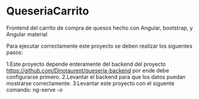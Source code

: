 # QueseriaCarrito
Frontend del carrito de compra de quesos hecho con Angular, bootstrap, y Angular material


Para ejecutar correctamente este proyecto se deben realizar los siguentes pasos:

1.Este proyecto depende enteramente del backend del proyecto https://github.com/Dinotaurent/queseria-backend por ende debe configurarse primero.
2.Levantar el backend para que los datos puedan mostrarse correctamente.
3.Levantar este proyecto con el siguente comando: ng-serve -o
